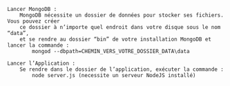 	Lancer MongoDB :
		MongoDB nécessite un dossier de données pour stocker ses fichiers. Vous pouvez créer
		ce dossier à n’importe quel endroit dans votre disque sous le nom “data”,
		et se rendre au dossier “bin” de votre installation MongoDB et lancer la commande :
			mongod --dbpath=CHEMIN_VERS_VOTRE_DOSSIER_DATA\data

	Lancer l’Application :
		Se rendre dans le dossier de l’application, exécuter la commande :
			node server.js (necessite un serveur NodeJS installé)

